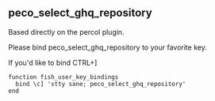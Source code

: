 peco_select_ghq_repository
----

Based directly on the percol plugin.

Please bind peco_select_ghq_repository to your favorite key.

If you'd like to bind CTRL+]

```
function fish_user_key_bindings
  bind \c] 'stty sane; peco_select_ghq_repository'
end
```
